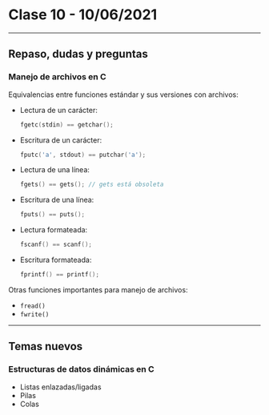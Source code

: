 # Clase 10 - 10/06/2021

---

## Repaso, dudas y preguntas

### Manejo de archivos en C

Equivalencias entre funciones estándar y sus versiones con archivos:

- Lectura de un carácter:

  ```c
  fgetc(stdin) == getchar();
  ```
  
- Escritura de un carácter:

  ```c
  fputc('a', stdout) == putchar('a');
  ```

- Lectura de una línea:

  ```c
  fgets() == gets(); // gets está obsoleta
  ```

- Escritura de una línea:

  ```c
  fputs() == puts();
  ```

- Lectura formateada:

  ```c
  fscanf() == scanf();
  ```

- Escritura formateada:

  ```c
  fprintf() == printf();
  ```

Otras funciones importantes para manejo de archivos:

- `fread()`
- `fwrite()`

---

## Temas nuevos

### Estructuras de datos dinámicas en C

- Listas enlazadas/ligadas
- Pilas
- Colas
